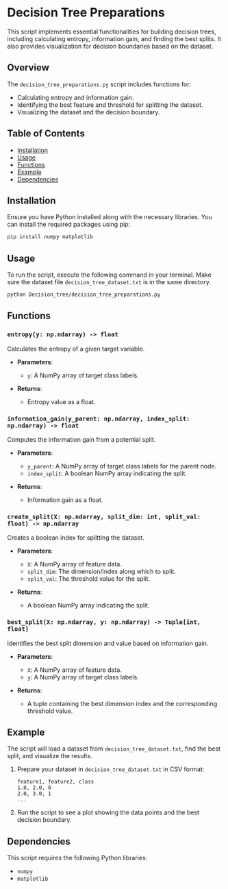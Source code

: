 # Decision Tree Preparations

This script implements essential functionalities for building decision trees, including calculating entropy, information gain, and finding the best splits. It also provides visualization for decision boundaries based on the dataset.

## Overview

The `decision_tree_preparations.py` script includes functions for:

- Calculating entropy and information gain.
- Identifying the best feature and threshold for splitting the dataset.
- Visualizing the dataset and the decision boundary.

## Table of Contents

- [Installation](#installation)
- [Usage](#usage)
- [Functions](#functions)
- [Example](#example)
- [Dependencies](#dependencies)

## Installation

Ensure you have Python installed along with the necessary libraries. You can install the required packages using pip:

```bash
pip install numpy matplotlib
```

## Usage

To run the script, execute the following command in your terminal. Make sure the dataset file `decision_tree_dataset.txt` is in the same directory.

```bash
python Decision_tree/decision_tree_preparations.py
```

## Functions

### `entropy(y: np.ndarray) -> float`

Calculates the entropy of a given target variable.

- **Parameters**:
  - `y`: A NumPy array of target class labels.
  
- **Returns**:
  - Entropy value as a float.

### `information_gain(y_parent: np.ndarray, index_split: np.ndarray) -> float`

Computes the information gain from a potential split.

- **Parameters**:
  - `y_parent`: A NumPy array of target class labels for the parent node.
  - `index_split`: A boolean NumPy array indicating the split.
  
- **Returns**:
  - Information gain as a float.

### `create_split(X: np.ndarray, split_dim: int, split_val: float) -> np.ndarray`

Creates a boolean index for splitting the dataset.

- **Parameters**:
  - `X`: A NumPy array of feature data.
  - `split_dim`: The dimension/index along which to split.
  - `split_val`: The threshold value for the split.
  
- **Returns**:
  - A boolean NumPy array indicating the split.

### `best_split(X: np.ndarray, y: np.ndarray) -> Tuple[int, float]`

Identifies the best split dimension and value based on information gain.

- **Parameters**:
  - `X`: A NumPy array of feature data.
  - `y`: A NumPy array of target class labels.
  
- **Returns**:
  - A tuple containing the best dimension index and the corresponding threshold value.

## Example

The script will load a dataset from `decision_tree_dataset.txt`, find the best split, and visualize the results.

1. Prepare your dataset in `decision_tree_dataset.txt` in CSV format:
    ```
    feature1, feature2, class
    1.0, 2.0, 0
    2.0, 3.0, 1
    ...
    ```

2. Run the script to see a plot showing the data points and the best decision boundary.

## Dependencies

This script requires the following Python libraries:
- `numpy`
- `matplotlib`
